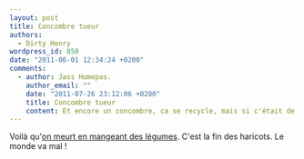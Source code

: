 ```yaml
---
layout: post
title: Concombre tueur
authors:
  - Dirty Henry
wordpress_id: 850
date: "2011-06-01 12:34:24 +0200"
comments:
  - author: Jass Humepas.
    author_email: ""
    date: "2011-07-26 23:12:06 +0200"
    title: Concombre tueur
    content: Et encore un concombre, ca se recycle, mais si c'était de l'ail ?
---
```


Voilà
qu'[on meurt en mangeant des légumes](http://tempsreel.nouvelobs.com/economie/20110601.OBS4380/fin-de-l-alerte-au-concombre-espagnol.html).
C'est la fin des haricots. Le monde va mal !
